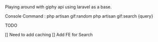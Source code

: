 Playing around with giphy api using laravel as a base.

Console Command : 
php artisan gif:random
php artisan gif:search {query}

TODO 

[] Need to add caching 
[] Add FE for Search
